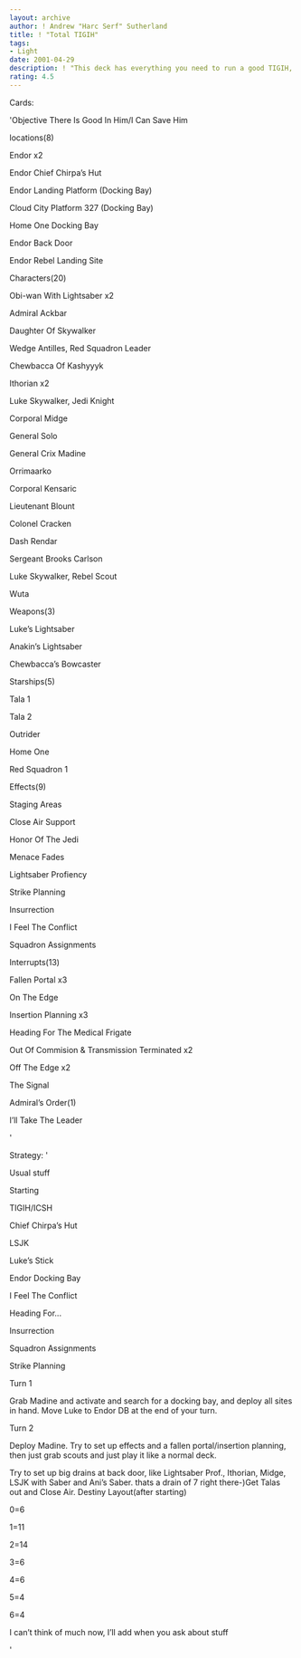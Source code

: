 ```yaml
---
layout: archive
author: ! Andrew "Harc Serf" Sutherland
title: ! "Total TIGIH"
tags:
- Light
date: 2001-04-29
description: ! "This deck has everything you need to run a good TIGIH, Fallen Portals, Insertions, Dbays..."
rating: 4.5
---
```

Cards: 

'Objective There Is Good In Him/I Can Save Him


locations(8)


Endor x2

Endor Chief Chirpa’s Hut

Endor Landing Platform (Docking Bay)

Cloud City Platform 327 (Docking Bay)

Home One Docking Bay

Endor Back Door

Endor Rebel Landing Site


Characters(20)


Obi-wan With Lightsaber x2

Admiral Ackbar

Daughter Of Skywalker

Wedge Antilles, Red Squadron Leader

Chewbacca Of Kashyyyk

Ithorian x2

Luke Skywalker, Jedi Knight

Corporal Midge

General Solo

General Crix Madine

Orrimaarko

Corporal Kensaric

Lieutenant Blount

Colonel Cracken

Dash Rendar

Sergeant Brooks Carlson

Luke Skywalker, Rebel Scout

Wuta


Weapons(3)


Luke’s Lightsaber

Anakin’s Lightsaber

Chewbacca’s Bowcaster


Starships(5)


Tala 1

Tala 2

Outrider

Home One

Red Squadron 1


Effects(9)


Staging Areas

Close Air Support

Honor Of The Jedi

Menace Fades

Lightsaber Profiency

Strike Planning

Insurrection

I Feel The Conflict

Squadron Assignments


Interrupts(13)


Fallen Portal x3

On The Edge

Insertion Planning x3

Heading For The Medical Frigate

Out Of Commision & Transmission Terminated x2

Off The Edge x2

The Signal


Admiral’s Order(1)


I’ll Take The Leader


'

Strategy: '

Usual stuff


Starting


TIGIH/ICSH

Chief Chirpa’s Hut

LSJK

Luke’s Stick

Endor Docking Bay

I Feel The Conflict

Heading For...

Insurrection

Squadron Assignments

Strike Planning


Turn 1


Grab Madine and activate and search for a docking bay, and deploy all sites in hand.  Move Luke to Endor DB at the end of your turn.


Turn 2


Deploy Madine. Try to set up effects and a fallen portal/insertion planning, then just grab scouts and just play it like a normal deck. 


Try to set up big drains at back door, like Lightsaber Prof., Ithorian, Midge, LSJK with Saber and Ani’s Saber. thats a drain of 7 right there-)Get Talas out and Close Air. Destiny Layout(after starting)


0=6

1=11

2=14

3=6

4=6

5=4

6=4


I can’t think of much now, I’ll add when you ask about stuff


'